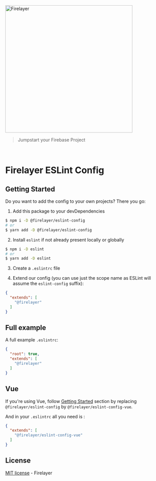 <a href="https://firelayer.io/">
  <img src="https://user-images.githubusercontent.com/3942799/78354854-884c2780-75a4-11ea-9882-a716e2095e98.png" alt="Firelayer" width="400" />
</a>

> Jumpstart your Firebase Project

<br/>

# Firelayer ESLint Config

## Getting Started

Do you want to add the config to your own projects? There you go:

1. Add this package to your devDependencies

```bash
$ npm i -D @firelayer/eslint-config
# or
$ yarn add -D @firelayer/eslint-config
```

2. Install `eslint` if not already present locally or globally

```bash
$ npm i -D eslint
# or
$ yarn add -D eslint
```

3. Create a `.eslintrc` file

4. Extend our config (you can use just the scope name as ESLint will assume the `eslint-config` suffix):

```json
{
  "extends": [
    "@firelayer"
  ]
}
```

## Full example

A full example `.eslintrc`:

```json
{
  "root": true,
  "extends": [
    "@firelayer"
  ]
}
```

## Vue

If you're using Vue, follow [Getting Started](#getting-started) section by replacing `@firelayer/eslint-config` by `@firelayer/eslint-config-vue`.

And in your `.eslintrc` all you need is :

```json
{
  "extends": [
    "@firelayer/eslint-config-vue"
  ]
}
```

## License

[MIT license](https://github.com/firelayer/eslint-config/blob/master/LICENSE) - Firelayer
